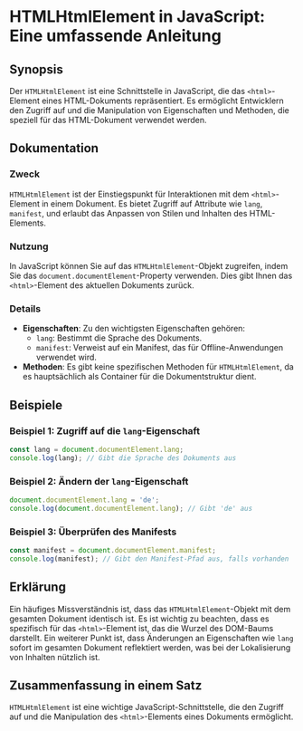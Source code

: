 <!--
Meta Description: # HTMLHtmlElement in JavaScript: Eine umfassende Anleitung ## Synopsis Der `HTMLHtmlElement` ist eine Schnittstelle in JavaScript, die das `<html>`-El...
Meta Keywords: die, das, lang, ist, html
-->

# HTMLHtmlElement in JavaScript: Eine umfassende Anleitung

## Synopsis
Der `HTMLHtmlElement` ist eine Schnittstelle in JavaScript, die das `<html>`-Element eines HTML-Dokuments repräsentiert. Es ermöglicht Entwicklern den Zugriff auf und die Manipulation von Eigenschaften und Methoden, die speziell für das HTML-Dokument verwendet werden.

## Dokumentation
### Zweck
`HTMLHtmlElement` ist der Einstiegspunkt für Interaktionen mit dem `<html>`-Element in einem Dokument. Es bietet Zugriff auf Attribute wie `lang`, `manifest`, und erlaubt das Anpassen von Stilen und Inhalten des HTML-Elements.

### Nutzung
In JavaScript können Sie auf das `HTMLHtmlElement`-Objekt zugreifen, indem Sie das `document.documentElement`-Property verwenden. Dies gibt Ihnen das `<html>`-Element des aktuellen Dokuments zurück.

### Details
- **Eigenschaften**: Zu den wichtigsten Eigenschaften gehören:
  - `lang`: Bestimmt die Sprache des Dokuments.
  - `manifest`: Verweist auf ein Manifest, das für Offline-Anwendungen verwendet wird.
- **Methoden**: Es gibt keine spezifischen Methoden für `HTMLHtmlElement`, da es hauptsächlich als Container für die Dokumentstruktur dient.

## Beispiele
### Beispiel 1: Zugriff auf die `lang`-Eigenschaft
```javascript
const lang = document.documentElement.lang;
console.log(lang); // Gibt die Sprache des Dokuments aus
```

### Beispiel 2: Ändern der `lang`-Eigenschaft
```javascript
document.documentElement.lang = 'de';
console.log(document.documentElement.lang); // Gibt 'de' aus
```

### Beispiel 3: Überprüfen des Manifests
```javascript
const manifest = document.documentElement.manifest;
console.log(manifest); // Gibt den Manifest-Pfad aus, falls vorhanden
```

## Erklärung
Ein häufiges Missverständnis ist, dass das `HTMLHtmlElement`-Objekt mit dem gesamten Dokument identisch ist. Es ist wichtig zu beachten, dass es spezifisch für das `<html>`-Element ist, das die Wurzel des DOM-Baums darstellt. Ein weiterer Punkt ist, dass Änderungen an Eigenschaften wie `lang` sofort im gesamten Dokument reflektiert werden, was bei der Lokalisierung von Inhalten nützlich ist.

## Zusammenfassung in einem Satz
`HTMLHtmlElement` ist eine wichtige JavaScript-Schnittstelle, die den Zugriff auf und die Manipulation des `<html>`-Elements eines Dokuments ermöglicht.